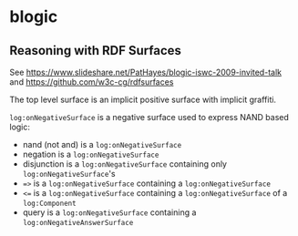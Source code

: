 # blogic

## Reasoning with RDF Surfaces

See https://www.slideshare.net/PatHayes/blogic-iswc-2009-invited-talk
and https://github.com/w3c-cg/rdfsurfaces

The top level surface is an implicit positive surface with implicit graffiti.

`log:onNegativeSurface` is a negative surface used to express NAND based logic:
- nand (not and) is a `log:onNegativeSurface`
- negation is a `log:onNegativeSurface`
- disjunction is a `log:onNegativeSurface` containing only `log:onNegativeSurface`'s
- `=>` is a `log:onNegativeSurface` containing a `log:onNegativeSurface`
- `<=` is a `log:onNegativeSurface` containing a `log:onNegativeSurface` of a `log:Component`
- query is a `log:onNegativeSurface` containing a `log:onNegativeAnswerSurface`
